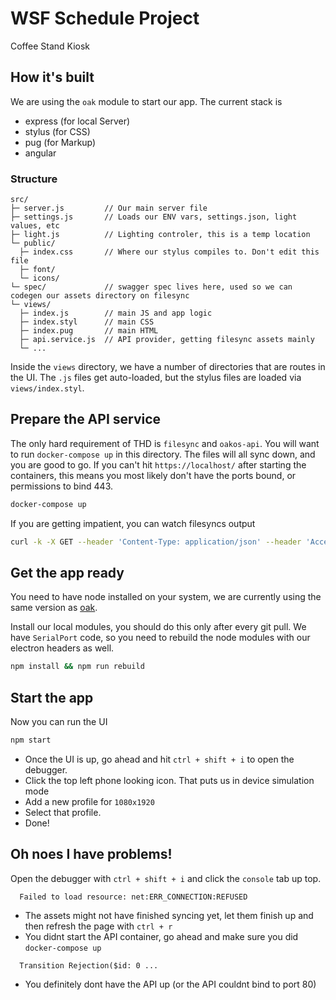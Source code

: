 # WSF Schedule Project

Coffee Stand Kiosk

## How it's built

We are using the `oak` module to start our app. The current stack is

* express (for local Server)
* stylus (for CSS)
* pug (for Markup)
* angular

### Structure

```text
src/
├─ server.js         // Our main server file
├─ settings.js       // Loads our ENV vars, settings.json, light values, etc
├─ light.js          // Lighting controler, this is a temp location
└─ public/
  ├─ index.css       // Where our stylus compiles to. Don't edit this file
  ├─ font/
  └─ icons/
└─ spec/             // swagger spec lives here, used so we can codegen our assets directory on filesync
└─ views/
  ├─ index.js        // main JS and app logic
  ├─ index.styl      // main CSS
  ├─ index.pug       // main HTML
  ├─ api.service.js  // API provider, getting filesync assets mainly
  └─ ...
```

Inside the `views` directory, we have a number of directories that are routes in the UI. The `.js` files get auto-loaded, but the stylus files are loaded via `views/index.styl`.

## Prepare the API service

The only hard requirement of THD is `filesync` and `oakos-api`. You will want to run `docker-compose up` in this directory. The files will all sync down, and you are good to go. If you can't hit `https://localhost/` after starting the containers, this means you most likely don't have the ports bound, or permissions to bind 443.

```bash
docker-compose up
```

If you are getting impatient, you can watch filesyncs output

```bash
curl -k -X GET --header 'Content-Type: application/json' --header 'Accept: text/html' 'https://localhost/filesync/watch'
```

## Get the app ready

You need to have node installed on your system, we are currently using the same version as [oak](https://github.com/oaklabsinc/oak).

Install our local modules, you should do this only after every git pull. We have `SerialPort` code, so you need to rebuild the node modules with our electron headers as well.

```bash
npm install && npm run rebuild
```

## Start the app

Now you can run the UI

```bash
npm start
```

* Once the UI is up, go ahead and hit `ctrl + shift + i` to open the debugger. 
* Click the top left phone looking icon. That puts us in device simulation mode
* Add a new profile for `1080x1920`
* Select that profile.
* Done!

## Oh noes I have problems!

Open the debugger with `ctrl + shift + i` and click the `console` tab up top.

```text
  Failed to load resource: net:ERR_CONNECTION:REFUSED
```

* The assets might not have finished syncing yet, let them finish up and then refresh the page with `ctrl + r`
* You didnt start the API container, go ahead and make sure you did `docker-compose up`

```text
  Transition Rejection($id: 0 ...
```

* You definitely dont have the API up (or the API couldnt bind to port 80)
